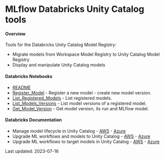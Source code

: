 # MLflow Databricks Unity Catalog tools

#### Overview

Tools for the Databricks Unity Catalog Model Registry:
* Migrate models from Workspace Model Registry to Unity Catalog Model Registry
* Display and manipulate Unity Catalog models

#### Databricks Notebooks
*  [README](notebooks/_README.py)
* [Register_Model](notebooks/Register_Model.py) - Register a new model - create new model version.
* [List_Registered_Models](notebooks/List_Registered_Models.py) - List registered models.
* [List_Models_Versions](notebooks/List_Models_Versions.py) - List model versions of a registered model.
* [Get_Model_Version](notebooks/Get_Model_Version.py) - Get model version, its run and MLflow model.

#### Databricks Documentation

* Manage model lifecycle in Unity Catalog - [AWS](https://docs.databricks.com/machine-learning/manage-model-lifecycle/index.html) - [Azure](https://learn.microsoft.com/en-us/azure/databricks/machine-learning/manage-model-lifecycle/)
* Upgrade ML workflows and models to Unity Catalog - [AWS](https://docs.databricks.com/machine-learning/manage-model-lifecycle/upgrade-to-uc/index.html) - [Azure](https://learn.microsoft.com/en-us/azure/databricks/machine-learning/manage-model-lifecycle/upgrade-to-uc/)
* Upgrade ML workflows to target models in Unity Catalog - [AWS](https://docs.databricks.com/machine-learning/manage-model-lifecycle/upgrade-to-uc/upgrade-workflows.html) - [Azure](https://learn.microsoft.com/en-us/azure/databricks/machine-learning/manage-model-lifecycle/upgrade-to-uc/upgrade-workflows)

Last updated: 2023-07-16
